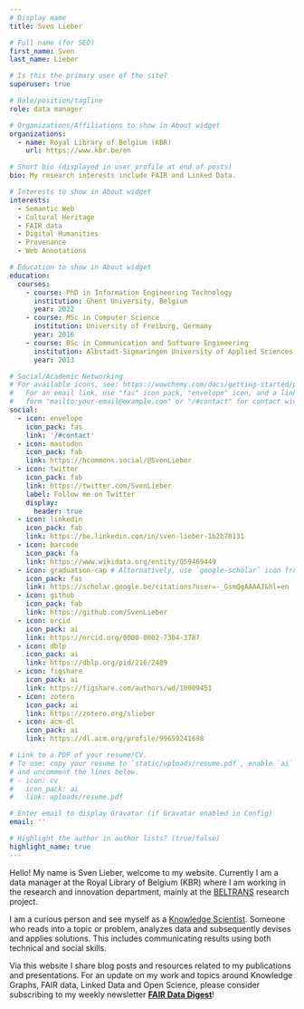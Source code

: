 ```yaml
---
# Display name
title: Sven Lieber

# Full name (for SEO)
first_name: Sven
last_name: Lieber

# Is this the primary user of the site?
superuser: true

# Role/position/tagline
role: data manager

# Organizations/Affiliations to show in About widget
organizations:
  - name: Royal Library of Belgium (KBR)
    url: https://www.kbr.be/en

# Short bio (displayed in user profile at end of posts)
bio: My research interests include FAIR and Linked Data.

# Interests to show in About widget
interests:
  - Semantic Web
  - Cultural Heritage
  - FAIR data
  - Digital Humanities
  - Provenance
  - Web Annotations

# Education to show in About widget
education:
  courses:
    - course: PhD in Information Engineering Technology
      institution: Ghent University, Belgium
      year: 2022
    - course: MSc in Computer Science
      institution: University of Freiburg, Germany
      year: 2016
    - course: BSc in Communication and Software Engineering
      institution: Albstadt-Sigmaringen University of Applied Sciences, Germany
      year: 2013

# Social/Academic Networking
# For available icons, see: https://wowchemy.com/docs/getting-started/page-builder/#icons
#   For an email link, use "fas" icon pack, "envelope" icon, and a link in the
#   form "mailto:your-email@example.com" or "/#contact" for contact widget.
social:
  - icon: envelope
    icon_pack: fas
    link: '/#contact'
  - icon: mastodon
    icon_pack: fab
    link: https://hcommons.social/@SvenLieber
  - icon: twitter
    icon_pack: fab
    link: https://twitter.com/SvenLieber
    label: Follow me on Twitter
    display:
      header: true
  - icon: linkedin
    icon_pack: fab
    link: https://be.linkedin.com/in/sven-lieber-1b2b70131
  - icon: barcode
    icon_pack: fa
    link: https://www.wikidata.org/entity/Q59469449
  - icon: graduation-cap # Alternatively, use `google-scholar` icon from `ai` icon pack
    icon_pack: fas
    link: https://scholar.google.be/citations?user=-_GsmQgAAAAJ&hl=en
  - icon: github
    icon_pack: fab
    link: https://github.com/SvenLieber
  - icon: orcid
    icon_pack: ai
    link: https://orcid.org/0000-0002-7304-3787
  - icon: dblp
    icon_pack: ai
    link: https://dblp.org/pid/216/2489
  - icon: figshare
    icon_pack: ai
    link: https://figshare.com/authors/wd/10009451
  - icon: zotero
    icon_pack: ai
    link: https://zotero.org/slieber
  - icon: acm-dl
    icon_pack: ai
    link: https://dl.acm.org/profile/99659241698

# Link to a PDF of your resume/CV.
# To use: copy your resume to `static/uploads/resume.pdf`, enable `ai` icons in `params.yaml`,
# and uncomment the lines below.
# - icon: cv
#   icon_pack: ai
#   link: uploads/resume.pdf

# Enter email to display Gravatar (if Gravatar enabled in Config)
email: ''

# Highlight the author in author lists? (true/false)
highlight_name: true
---
```


Hello! My name is Sven Lieber, welcome to my website.
Currently I am a data manager at the Royal Library of Belgium (KBR)
where I am working in the research and innovation department, mainly at the [BELTRANS](https://www.kbr.be/en/projects/beltrans) research project.

I am a curious person and see myself as a [Knowledge Scientist](https://www.knowledgescientist.org/).
Someone who reads into a topic or problem, analyzes data and subsequently devises and applies solutions.
This includes communicating results using both technical and social skills.

Via this website I share blog posts and resources related to my publications and presentations.
For an update on my work and topics around Knowledge Graphs, FAIR data, Linked Data and Open Science,
please consider subscribing to my weekly newsletter [**FAIR Data Digest**](https://fair-data-digest.org/)!

